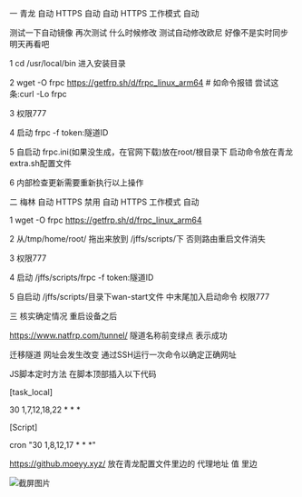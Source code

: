 一 青龙 自动 HTTPS 自动  自动 HTTPS 工作模式  自动


测试一下自动镜像  再次测试 什么时候修改  测试自动修改欧尼  好像不是实时同步  明天再看吧




1 cd /usr/local/bin  进入安装目录

2 wget -O frpc https://getfrp.sh/d/frpc_linux_arm64 # 如命令报错 尝试这条:curl -Lo frpc

3 权限777

4 启动 frpc -f token:隧道ID

5 自启动 frpc.ini(如果没生成，在官网下载)放在root/根目录下  启动命令放在青龙extra.sh配置文件

6 内部检查更新需要重新执行以上操作

二 梅林 自动 HTTPS 禁用 自动 HTTPS 工作模式  自动

1 wget -O frpc https://getfrp.sh/d/frpc_linux_arm64

2 从/tmp/home/root/ 拖出来放到 /jffs/scripts/下  否则路由重启文件消失

3 权限777

4 启动 /jffs/scripts/frpc -f token:隧道ID

5 自启动 /jffs/scripts/目录下wan-start文件 中末尾加入启动命令 权限777

三 核实确定情况 重启设备之后

https://www.natfrp.com/tunnel/  隧道名称前变绿点 表示成功

迁移隧道  网址会发生改变 通过SSH运行一次命令以确定正确网址

JS脚本定时方法 在脚本顶部插入以下代码

[task_local]

30 1,7,12,18,22 * * *

[Script]

cron "30 1,8,12,17 * * *"

https://github.moeyy.xyz/ 放在青龙配置文件里边的 代理地址 值  里边

![截屏图片](https://github.com/klcb2010/ZDYJB/assets/32628414/07bbb2cc-3958-435d-a412-1dac09d56f79)
